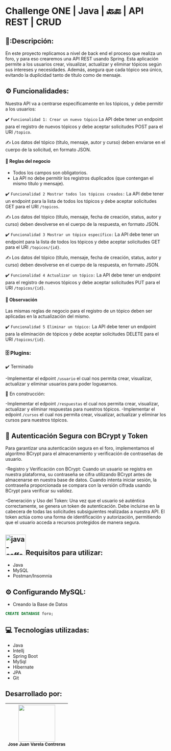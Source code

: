 # Challenge ONE | Java | 🔙🔚 | API REST | CRUD

## 📖:Descripción:
En este proyecto replicamos a nivel de back end el proceso que realiza un foro, y para eso crearemos una API REST usando Spring. Esta aplicación permite a los usuarios crear, visualizar, actualizar y eliminar 
tópicos según sus intereses y necesidades. Además, asegura que cada tópico sea único, evitando la duplicidad tanto de título como de mensaje.

## ⚙ Funcionalidades:
Nuestra API va a centrarse específicamente en los tópicos, y debe permitir a los usuarios:

:heavy_check_mark: `Funcionalidad 1: Crear un nuevo tópico` 
La API debe tener un endpoint para el registro de nuevos tópicos y debe aceptar solicitudes POST para el URI `/topico`.

✍️ Los datos del tópico (título, mensaje, autor y curso) deben enviarse en el cuerpo de la solicitud, en formato JSON.

#### 📣 Reglas del negocio
- Todos los campos son obligatorios.
- La API no debe permitir los registros duplicados (que contengan el mismo título y mensaje).

:heavy_check_mark: `Funcionalidad 2 Mostrar todos los tópicos creados:`
La API debe tener un endpoint para la lista de todos los tópicos y debe aceptar solicitudes GET para el URI `/topicos`.

✍️ Los datos del tópico (título, mensaje, fecha de creación, status, autor y curso) deben devolverse en el cuerpo de la respuesta, en formato JSON.

:heavy_check_mark: `Funcionalidad 3 Mostrar un tópico específico:`
La API debe tener un endpoint para la lista de todos los tópicos y debe aceptar solicitudes GET para el URI `/topicos/{id}`.

✍️ Los datos del tópico (título, mensaje, fecha de creación, status, autor y curso) deben devolverse en el cuerpo de la respuesta, en formato JSON.

:heavy_check_mark: `Funcionalidad 4 Actualizar un tópico:`
La API debe tener un endpoint para el registro de nuevos tópicos y debe aceptar solicitudes PUT para el URI `/topicos/{id}`.

#### 👀 Observación
Las mismas reglas de negocio para el registro de un tópico deben ser aplicadas en la actualización del mismo.

:heavy_check_mark: `Funcionalidad 5 Eliminar un tópico:`
La API debe tener un endpoint para la eliminación de tópicos y debe aceptar solicitudes DELETE para el URI `/topicos/{id}`.

### 🗄 Plugins:
:heavy_check_mark: Terminado

-Implementar el edpoint `/usuario` el cual nos permita crear, visualizar, actualizar y eliminar usuarios para poder loguearnos.

:construction: En construcción:

-Implementar el edpoint `/respuestas` el cual nos permita crear, visualizar, actualizar y eliminar respuestas para nuestros tópicos.
-Implementar el edpoint `/cursos` el cual nos permita crear, visualizar, actualizar y eliminar los cursos para nuestros tópicos.

## 📣 Autenticación Segura con BCrypt y Token
Para garantizar una autenticación segura en el foro, implementamos el algoritmo BCrypt para el almacenamiento y verificación de contraseñas de usuario. 

-Registro y Verificación con BCrypt: Cuando un usuario se registra en nuestra plataforma, su contraseña se cifra utilizando BCrypt antes de almacenarse en nuestra base de datos. Cuando intenta iniciar sesión, 
la contraseña proporcionada se compara con la versión cifrada usando BCrypt para verificar su validez.

-Generación y Uso del Token: Una vez que el usuario sé auténtica correctamente, se genera un token de autenticación. Debe incluirse en la cabecera de todas las solicitudes subsiguientes realizadas a nuestra API. 
El token actúa como una forma de identificación y autorización, permitiendo que el usuario acceda a recursos protegidos de manera segura.

## <img width="64" height="64" src="https://img.icons8.com/color/48/java-coffee-cup-logo--v1.png" alt="java-coffee-cup-logo--v1"/>Requisitos para utilizar:
- Java
- MySQL
- Postman/Insomnia

## ⚙️ Configurando MySQL:

- Creando la Base de Datos
```sql
CREATE DATABASE foro;
```

## 💻 Tecnologías utilizadas:
- Java
- IntelIj
- Spring Boot
- MySql
- Hibernate
- JPA
- Git

## Desarrollado por:
| <img src="https://avatars.githubusercontent.com/u/125098940?v=4" width=115><br><sub>Jose Juan Varela Contreras</sub> |
| :---: |

